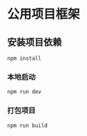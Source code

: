 # 公用项目框架

## 安装项目依赖
```
npm install
```

### 本地启动
```
npm run dev
```

### 打包项目
```
npm run build
```